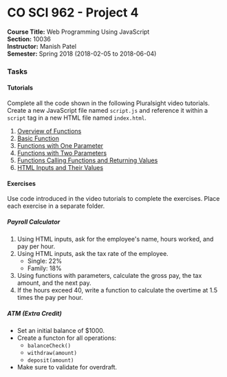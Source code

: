 # CO SCI 962 - Project 4
**Course Title:** Web Programming Using JavaScript<br/>
**Section:** 10036<br/>
**Instructor:** Manish Patel<br/>
**Semester:** Spring 2018 (2018-02-05 to 2018-06-04)<br/>

### Tasks
#### Tutorials
Complete all the code shown in the following Pluralsight video tutorials.
Create a new JavaScript file named `script.js` and reference it within a
`script` tag in a new HTML file named `index.html`.

1. [Overview of Functions](https://app.pluralsight.com/player?course=javascript-project-solar-calculator&author=paul-cheney&name=javascript-project-solar-calculator-m2&clip=0&mode=live)
2. [Basic Function](https://app.pluralsight.com/player?course=javascript-project-solar-calculator&author=paul-cheney&name=javascript-project-solar-calculator-m2&clip=2&mode=live)
3. [Functions with One Parameter](https://app.pluralsight.com/player?course=javascript-project-solar-calculator&author=paul-cheney&name=javascript-project-solar-calculator-m2&clip=3&mode=live)
4. [Functions with Two Parameters](https://app.pluralsight.com/player?course=javascript-project-solar-calculator&author=paul-cheney&name=javascript-project-solar-calculator-m2&clip=4&mode=live)
5. [Functions Calling Functions and Returning Values](https://app.pluralsight.com/player?course=javascript-project-solar-calculator&author=paul-cheney&name=javascript-project-solar-calculator-m2&clip=5&mode=live)
6. [HTML Inputs and Their Values](https://app.pluralsight.com/player?course=javascript-project-solar-calculator&author=paul-cheney&name=javascript-project-solar-calculator-m2&clip=6&mode=live)

#### Exercises
Use code introduced in the video tutorials to complete the exercises. Place
each exercise in a separate folder.

##### Payroll Calculator
1. Using HTML inputs, ask for the employee's name, hours worked, and pay per
hour.
2. Using HTML inputs, ask the tax rate of the employee.
    * Single: 22%
    * Family: 18%
3. Using functions with parameters, calculate the gross pay, the tax amount,
and the next pay.
4. If the hours exceed 40, write a function to calculate the overtime at 1.5
times the pay per hour.

##### ATM (Extra Credit)
* Set an initial balance of $1000.
* Create a functon for all operations:
    * `balanceCheck()`
    * `withdraw(amount)`
    * `deposit(amount)`
* Make sure to validate for overdraft.
